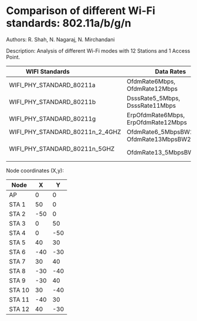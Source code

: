 # Comparison of different Wi-Fi standards: 802.11a/b/g/n

Authors: R. Shah, N. Nagaraj, N. Mirchandani

Description: Analysis of different Wi-Fi modes with 12 Stations and 1 Access Point.

WIFI Standards                        | Data Rates
------------------------------------- | -------------------------------------
WIFI_PHY_STANDARD_80211a              | OfdmRate6Mbps, OfdmRate12Mbps
WIFI_PHY_STANDARD_80211b              | DsssRate5_5Mbps, DsssRate11Mbps
WIFI_PHY_STANDARD_80211g              | ErpOfdmRate6Mbps, ErpOfdmRate12Mbps
WIFI_PHY_STANDARD_80211n_2_4GHZ       | OfdmRate6_5MbpsBW20MHz, OfdmRate13MbpsBW20MHz
WIFI_PHY_STANDARD_80211n_5GHZ         | OfdmRate13_5MbpsBW40MHz


Node coordinates (X,y):

Node | X	|	Y
---------| ---------|---------
AP		| 0	 | 0
STA 1	| 50 |		0
STA 2	|-50 |	0
STA 3	|	0	 |	50
STA 4	|	0	 |	-50
STA 5	|	40 |	30
STA 6	|	-40|		-30
STA 7	|	30 |		40
STA 8	|	-30|		-40
STA 9	| -30|		40
STA 10|	30 |		-40
STA 11|-40 |	30
STA 12|	40 |		-30
